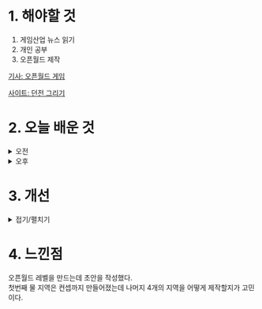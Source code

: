 
# 1. 해야할 것

1. 게임산업 뉴스 읽기 
2. 개인 공부  
3. 오픈월드 제작

[기사: 오픈월드 게임](https://www.gameinsight.co.kr/news/articleView.html?idxno=32990)

[사이트: 던전 그리기](https://www.dungeonscrawl.com/)

# 2. 오늘 배운 것

<details>
<summary>오전</summary>

## 오늘의 뉴스
### 오픈월드 게임
![image](https://github.com/user-attachments/assets/5db35d09-d49a-4f71-a053-f10944535b35)

오픈월드가 요즘 트렌드다.\
확실히 던전형식으로 이루어진 게임보다는 직접 새로운 세상을 보고 탐험하는게 게임에 더 와닿는 느낌이다.\
이번에 오픈월드 레벨 제작하려고 준비하고 있다.

오늘은 이 레벨 제작에 대한 아이디어를 적고 구체화하는 일을 해봐야겠다.

![image](https://github.com/user-attachments/assets/0d55275b-9281-49ae-8ddd-1e0df95bfcc0)

![image](https://github.com/user-attachments/assets/b80b694e-1637-4555-95e7-362d410d4dc3)

![image](https://github.com/user-attachments/assets/74dacf98-2817-47f7-8d33-4525f990393a)

![image](https://github.com/user-attachments/assets/5e5f0f4c-e0a9-4e08-9807-69965a205865)

</details>


<details>
<summary>오후</summary>

## 오픈월드 레벨 기획
![image](https://github.com/user-attachments/assets/84b74689-cf00-4958-99d2-a327e49c0167)

1. 오행_화수목금토 로 봉인된 랜드마크
2. 가장 낮은곳에 봉인
3. 지형을 이용한 시야제한
4. 봉인 해제 자체가 강신 의식임 > 이후 2탄을 만들 수 있을 것 같다.

금>화>토>목>수

![image](https://github.com/user-attachments/assets/ea19988b-7be4-41f8-b379-171471cfe84d)

![image](https://github.com/user-attachments/assets/c5d82487-2e1d-4a80-88d4-b0ddfe18260b)

![image](https://github.com/user-attachments/assets/d97e288e-aa14-4275-81d8-09fd61155de7)

![image](https://github.com/user-attachments/assets/e4cf5d71-be9d-4284-8706-199abfbf1f78)

![image](https://github.com/user-attachments/assets/f9984432-6c03-47a6-aedc-c4a04bb5990c)

![image](https://github.com/user-attachments/assets/f0422e53-401e-40c3-97b7-d819623007ba)



</details>




# 3. 개선


<details>
<summary>접기/펼치기</summary>


</details>



# 4. 느낀점
오픈월드 레벨을 만드는데 초안을 작성했다.\
첫번째 물 지역은 컨셉까지 만들어졌는데 나머지 4개의 지역을 어떻게 제작할지가 고민이다.

